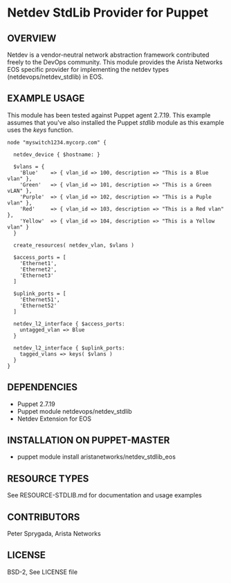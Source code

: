# Netdev StdLib Provider for Puppet

## OVERVIEW
Netdev is a vendor-neutral network abstraction framework contributed freely 
to the DevOps community.  This module provides the Arista Networks EOS
specific provider for implementing the netdev types (netdevops/netdev_stdlib) 
in EOS.



## EXAMPLE USAGE
This module has been tested against Puppet agent 2.7.19. This example assumes 
that you've also installed the Puppet _stdlib_ module as this example uses the
_keys_ function.

~~~~
node "myswitch1234.mycorp.com" {
     
  netdev_device { $hostname: }
    
  $vlans = {
    'Blue'    => { vlan_id => 100, description => "This is a Blue vlan" },
    'Green'   => { vlan_id => 101, description => "This is a Green vLAN" },
    'Purple'  => { vlan_id => 102, description => "This is a Puple vlan" },
    'Red'     => { vlan_id => 103, description => "This is a Red vlan" },
    'Yellow'  => { vlan_id => 104, description => "This is a Yellow vlan" }   
  }
    
  create_resources( netdev_vlan, $vlans )
    
  $access_ports = [
    'Ethernet1',
    'Ethernet2',
    'Ethernet3'
  ]
    
  $uplink_ports = [
    'Ethernet51',
    'Ethernet52'
  ]
      
  netdev_l2_interface { $access_ports:
    untagged_vlan => Blue
  }
          
  netdev_l2_interface { $uplink_ports:
    tagged_vlans => keys( $vlans )
  }
}
~~~~
  
## DEPENDENCIES
  * Puppet 2.7.19
  * Puppet module netdevops/netdev_stdlib 
  * Netdev Extension for EOS

## INSTALLATION ON PUPPET-MASTER
  * puppet module install aristanetworks/netdev_stdlib_eos 

## RESOURCE TYPES
See RESOURCE-STDLIB.md for documentation and usage examples

## CONTRIBUTORS
Peter Sprygada, Arista Networks

## LICENSE
BSD-2, See LICENSE file
